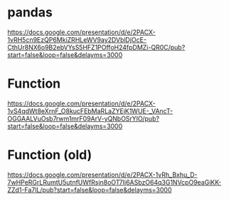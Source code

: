 # pandas
https://docs.google.com/presentation/d/e/2PACX-1vRH5cn9EzQP6MkiZRHLeWV9ay2DVblDjOcE-CthUr8NX6o9B2ebVYsS5HFZ1POffoH24fpDMZi-QR0C/pub?start=false&loop=false&delayms=3000

# Function
https://docs.google.com/presentation/d/e/2PACX-1vS4qdWt8eXrnF_O8kucFEbMaRLaZYEjK1WUE-_VAncT-OGGAALVuOsb7rwm1mrF09ArV-yQNbOSrYIO/pub?start=false&loop=false&delayms=3000


# Function (old)
https://docs.google.com/presentation/d/e/2PACX-1vRh_Bxhu_D-7wHPeRGrLRumtU5utnfUWfRsjn8oOT7Ij6ASbzO64q3G1NVcpO9eaGiKK-ZZd1-Fa7lL/pub?start=false&loop=false&delayms=3000
